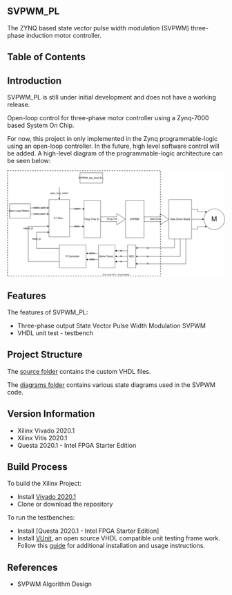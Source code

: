 ## SVPWM_PL

The ZYNQ based state vector pulse width modulation (SVPWM) three-phase induction motor controller.

<!-- START doctoc generated TOC please keep comment here to allow auto update -->
<!-- DON'T EDIT THIS SECTION, INSTEAD RE-RUN doctoc TO UPDATE -->
## Table of Contents

<!-- Evaluate using doctoc to generate TOC -->

## Introduction

SVPWM_PL is still under initial development and does not have a working release. 

Open-loop control for three-phase motor controller using a Zynq-7000 based System On Chip.  

For now, this project in only implemented in the Zynq programmable-logic using an open-loop controller.  In the future, high level software control will be added.  A high-level diagram of the programmable-logic architecture can be seen below: 

<p align="left">
  <img src = "https://github.com/GanManCan/svpwm_PL/blob/main/docs/Diagrams/system_diagram.drawio.svg" width=800>
</p>

## Features

The features of SVPWM_PL: 
* Three-phase output State Vector Pulse Width Modulation SVPWM
* VHDL unit test - testbench

## Project Structure 

The [source folder](https://github.com/GanManCan/svpwm_PL/tree/main/svpwm_PL.srcs/sources_1/new) contains the custom VHDL files. 

The [diagrams folder](https://github.com/GanManCan/svpwm_PL/tree/main/docs/Diagrams) contains various state diagrams used in the SVPWM code. 


## Version Information 
* Xilinx Vivado 2020.1
* Xilinx Vitis 2020.1
* Questa 2020.1 - Intel FPGA Starter Edition

## Build Process

To build the Xilinx Project: 

- Install [Vivado 2020.1](https://www.xilinx.com/support/download/index.html/content/xilinx/en/downloadNav/vivado-design-tools/archive.html)
- Clone or download the repository


To run the testbenches: 

- Install [Questa 2020.1 - Intel FPGA Starter Edition]
- Install [VUnit](https://vunit.github.io/index.html#), an open source VHDL compatible unit testing frame work.  Follow this [guide](https://vhdlwhiz.com/getting-started-with-vunit/) for additional installation and usage instructions. 


## References
* SVPWM Algorithm Design 